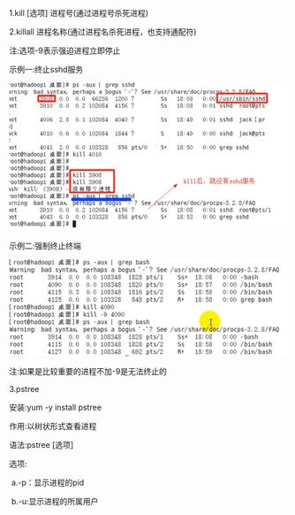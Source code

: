 1.kill [选项] 进程号(通过进程号杀死进程)

2.killall 进程名称(通过进程名杀死进程，也支持通配符)

注:选项-9表示强迫进程立即停止

示例一:终止sshd服务

![001](001.png)

示例二:强制终止终端

![002](002.png)

注:如果是比较重要的进程不加-9是无法终止的

3.pstree

安装:yum -y install  pstree

作用:以树状形式查看进程

语法:pstree [选项]

选项:

​	a.-p：显示进程的pid

​	b.-u:显示进程的所属用户
